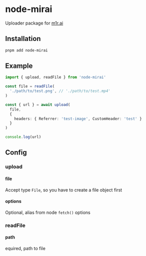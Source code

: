 # node-mirai

Uploader package for [m1r.ai](https://up.m1r.ai)

## Installation

```bash
pnpm add node-mirai
```

## Example

```typescript
import { upload, readFile } from 'node-mirai'

const file = readFile(
  './path/to/test.png', // './path/to/test.mp4'
)

const { url } = await upload(
  file, 
  { 
    headers: { Referrer: 'test-image', CustomHeader: 'test' } 
  }
)

console.log(url)
```

## Config

### upload

#### file

Accept type `File`, so you have to create a file object first

#### options

Optional, alias from node `fetch()` options

### readFile

#### path

equired, path to file
